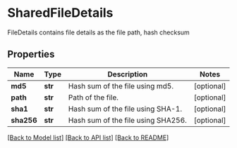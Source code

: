 # SharedFileDetails

FileDetails contains file details as the file path, hash checksum

## Properties
Name | Type | Description | Notes
------------ | ------------- | ------------- | -------------
**md5** | **str** | Hash sum of the file using md5.  | [optional] 
**path** | **str** | Path of the file.  | [optional] 
**sha1** | **str** | Hash sum of the file using SHA-1.  | [optional] 
**sha256** | **str** | Hash sum of the file using SHA256.  | [optional] 

[[Back to Model list]](../README.md#documentation-for-models) [[Back to API list]](../README.md#documentation-for-api-endpoints) [[Back to README]](../README.md)


